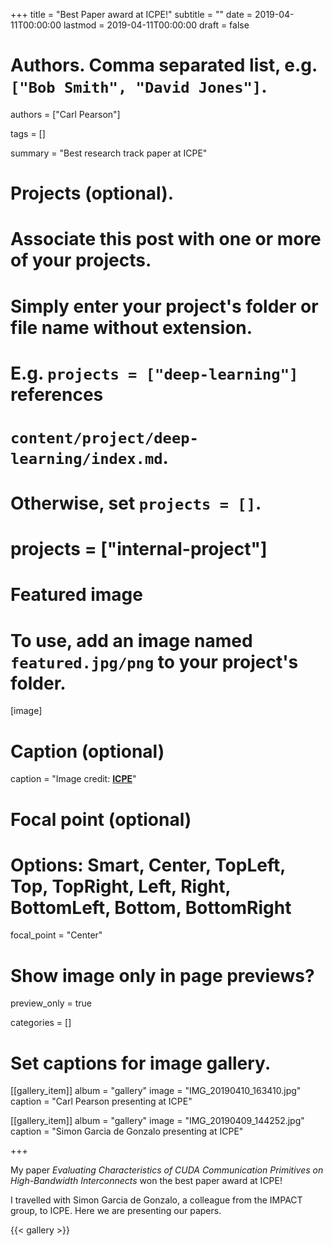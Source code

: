 +++
title = "Best Paper award at ICPE!"
subtitle = ""
date = 2019-04-11T00:00:00
lastmod = 2019-04-11T00:00:00
draft = false

# Authors. Comma separated list, e.g. `["Bob Smith", "David Jones"]`.
authors = ["Carl Pearson"]

tags = []

summary = "Best research track paper at ICPE"

# Projects (optional).
#   Associate this post with one or more of your projects.
#   Simply enter your project's folder or file name without extension.
#   E.g. `projects = ["deep-learning"]` references 
#   `content/project/deep-learning/index.md`.
#   Otherwise, set `projects = []`.
# projects = ["internal-project"]

# Featured image
# To use, add an image named `featured.jpg/png` to your project's folder. 
[image]
  # Caption (optional)
  caption = "Image credit: [**ICPE**](https://icpe2019.spec.org/)"

  # Focal point (optional)
  # Options: Smart, Center, TopLeft, Top, TopRight, Left, Right, BottomLeft, Bottom, BottomRight
  focal_point = "Center"

  # Show image only in page previews?
  preview_only = true


categories = []

# Set captions for image gallery.

[[gallery_item]]
album = "gallery"
image = "IMG_20190410_163410.jpg"
caption = "Carl Pearson presenting at ICPE"

[[gallery_item]]
album = "gallery"
image = "IMG_20190409_144252.jpg"
caption = "Simon Garcia de Gonzalo presenting at ICPE"


+++

My paper *Evaluating Characteristics of CUDA Communication Primitives on High-Bandwidth Interconnects* won the best paper award at ICPE! 

I travelled with Simon Garcia de Gonzalo, a colleague from the IMPACT group, to ICPE.
Here we are presenting our papers.

{{< gallery >}}
